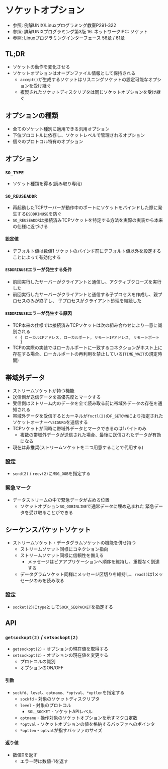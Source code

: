 # ソケットオプション
- 参照: 例解UNIX/Linuxプログラミング教室P291-322
- 参照: 詳解UNIXプログラミング第3版 16. ネットワークIPC: ソケット
- 参照: Linuxプログラミングインターフェース 56章 / 61章

## TL;DR
- ソケットの動作を変化させる
- ソケットオプションはオープンファイル情報として保持される
  - `accept()`が生成するソケットはリスニングソケットの設定可能なオプションを受け継ぐ
  - 複製されたソケットディスクリプタは同じソケットオプションを受け継ぐ

## オプションの種類
- 全てのソケット種別に適用できる汎用オプション
- 下位プロコトルに依存し、ソケットレベルで管理されるオプション
- 個々のプロトコル特有のオプション

## オプション
### `SO_TYPE`
- ソケット種類を得る(読み取り専用)

### `SO_REUSEADDR`
- 再起動したTCPサーバーが動作中のポートにソケットをバインドした際に発生する`ESDDRINUSE`を防ぐ
- `SO_REUSEADDR`は接続済みTCPソケットを特定する方法を実際の実装から本来の仕様に近づける

#### 設定値
- デフォルト値は数値1
  ソケットのバインド前にデフォルト値以外を設定することによって有効化する

#### `ESDDRINUSE`エラーが発生する条件
- 前回実行したサーバーがクライアントと通信し、アクティブクローズを実行した
- 前回実行したサーバーがクライアントと通信する子プロセスを作成し、親プロセスのみが終了し、
  子プロセスがクライアント処理を継続した

#### `ESDDRINUSE`エラーが発生する原因
- TCP本来の仕様では接続済みTCPソケットは次の組み合わせにより一意に識別される
  - `{ ローカルIPアドレス, ローカルポート, リモートIPアドレス, リモートポート }`
- TCPの実際の実装ではローカルポートに一致するコネクションがホスト上に存在する場合、ローカルポートの再利用を禁止している(`TIME_WAIT`の規定時間)

## 帯域外データ
- ストリームソケットが持つ機能
- 送信側が送信データを高優先度とマークする
- 受信側はストリーム内のデータを全て読み取る前に帯域外データの存在を通知される
- 帯域外データを受信するとカーネルが`fnctl(2)`の`F_SETOWN`により指定されたソケットオーナーへ`SIGURG`を送信する
- TCPソケットが同時に帯域外データとマークできるのは1バイトのみ
  - 複数の帯域外データが送信された場合、最後に送信されたデータが有効になる
- 現在は非推奨(ストリームソケットを二つ用意することで代用する)

### 設定
- `send(2)` / `recv(2)`に`MSG_OOB`を指定する

### 緊急マーク
- データストリームの中で緊急データが占める位置
  - ソケットオプション`SO_OOBINLINE`で通常データに埋め込まれた
    緊急データを受け取ることができる

## シーケンスパケットソケット
- ストリームソケット・データグラムソケットの機能を併せ持つ
  - ストリームソケット同様にコネクション指向
  - ストリームソケット同様に信頼性を備える
    - メッセージはピアアプリケーションへ順序を維持し、重複なく到達する
  - データグラムソケット同様にメッセージ区切りを維持し、`read()`は1メッセージのみを読み取る

### 設定
- `socket(2)`に`type`として`SOCK_SEQPACKET`を指定する

## API
### `getsockopt(2)` / `setsockopt(2)`
- `getsockopt(2)` - オプションの現在値を取得する
- `setsockopt(2)` - オプションの現在値を変更する
  - プロトコルの識別
  - オプションのON/OFF

#### 引数
- `sockfd`、`level`、`optname`、`*optval`、`*optlen`を指定する
  - `sockfd` - 対象のソケットディスクリプタ
  - `level` - 対象のプロトコル
    - `SOL_SOCKET` - ソケットAPIレベル
  - `optname` - 操作対象のソケットオプションを示すマクロ定数
  - `*optval` - ソケットオプションの値を格納するバッファへのポインタ
  - `*optlen` - `optval`が指すバッファのサイズ

#### 返り値
- 数値0を返す
  - エラー時は数値-1を返す
